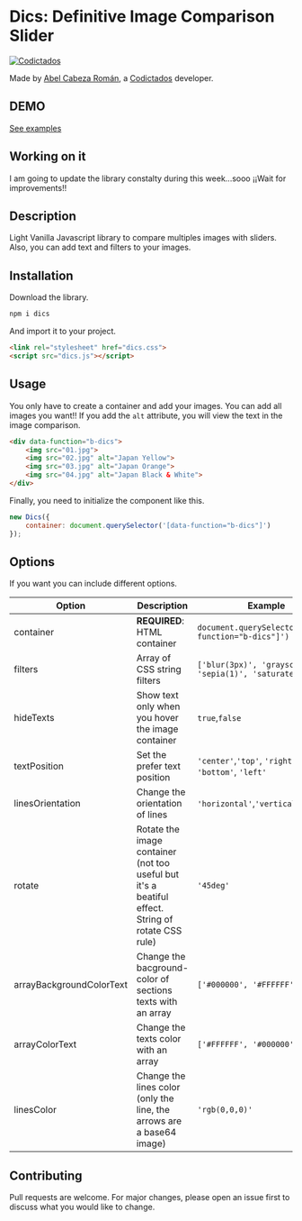# Dics: Definitive Image Comparison Slider

<a target="_blank" href="http://codictados.com"><img
src="http://codictados.com/wp-content/uploads/2015/07/logo263x781.png"
alt="Codictados"></a>

Made by <a href="http://abelcabezaroman.com/" target="_blank">Abel Cabeza Román</a>, a
<a href="http://codictados.com">Codictados</a> developer.

## DEMO

<a target="_blank"
href="http://codictados.com/portfolio/definitive-image-comparison-slider-demo/">See
examples</a>


## Working on it

I am going to update the library constalty during this week...sooo
¡¡Wait for improvements!!

## Description

Light Vanilla Javascript library to compare multiples images with
sliders. Also, you can add text and filters to your images.

## Installation

Download the library.

```bash
npm i dics
```

And import it to your project.

```html
<link rel="stylesheet" href="dics.css">
<script src="dics.js"></script>
```

## Usage

You only have to create a container and add your images. You can add all
images you want!! If you add the `alt` attribute, you will view the text
in the image comparison.

```html
<div data-function="b-dics">
    <img src="01.jpg">
    <img src="02.jpg" alt="Japan Yellow">
    <img src="03.jpg" alt="Japan Orange">
    <img src="04.jpg" alt="Japan Black & White">
</div>
```

Finally, you need to initialize the component like this.

```javascript
new Dics({
    container: document.querySelector('[data-function="b-dics"]')
});
```

## Options

If you want you can include different options.

| Option | Description | Example |
| --- | --- | --- |
| container | **REQUIRED**: HTML container | `document.querySelector('[data-function="b-dics"]')` |
| filters | Array of CSS string filters  |`['blur(3px)', 'grayscale(1)', 'sepia(1)', 'saturate(3)']` |
| hideTexts | Show text only when you hover the image container |`true`,`false`|
| textPosition | Set the prefer text position  |`'center'`,`'top'`, `'right'`, `'bottom'`, `'left'` |
| linesOrientation | Change the orientation of lines  |`'horizontal'`,`'vertical'` |
| rotate | Rotate the image container (not too useful but it's a beatiful effect. String of rotate CSS rule)  |`'45deg'`|
| arrayBackgroundColorText | Change the bacground-color of sections texts with an array |`['#000000', '#FFFFFF']`|
| arrayColorText | Change the texts color with an array  |`['#FFFFFF', '#000000']`|
| linesColor | Change the lines color (only the line, the arrows are a base64 image)  |`'rgb(0,0,0)'`|


## Contributing
Pull requests are welcome. For major changes, please open an issue first
to discuss what you would like to change.